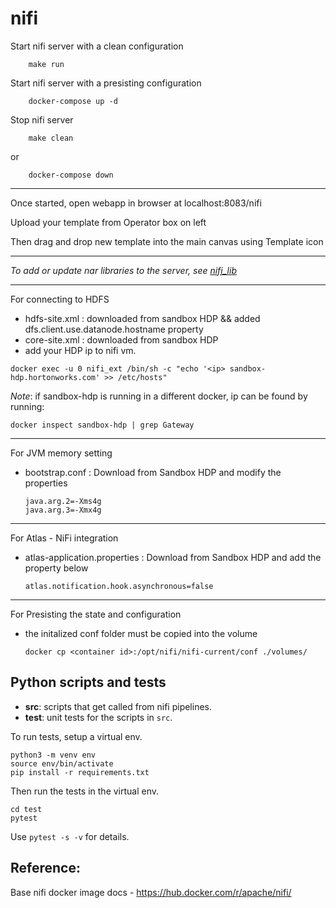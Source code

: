 # nifi


Start nifi server with a clean configuration
    
```
    make run
```    
Start nifi server with a presisting configuration
    
```
    docker-compose up -d
``` 

Stop nifi server

```
    make clean
```    
or

```
    docker-compose down
```  
---

Once started, open webapp in browser at localhost:8083/nifi

Upload your template from Operator box on left

Then drag and drop new template into the main canvas using Template icon

---

*To add or update nar libraries to the server, see [nifi_lib](./lib/)*

---

For connecting to HDFS

- hdfs-site.xml : downloaded from sandbox HDP && added dfs.client.use.datanode.hostname property
- core-site.xml : downloaded from sandbox HDP
- add your HDP ip to nifi vm.
```
docker exec -u 0 nifi_ext /bin/sh -c "echo '<ip> sandbox-hdp.hortonworks.com' >> /etc/hosts"
```
*Note*: if sandbox-hdp is running in a different docker, ip can be found by running:
```
docker inspect sandbox-hdp | grep Gateway
```
---

For JVM memory setting

- bootstrap.conf : Download from Sandbox HDP and modify the properties 
    ```
    java.arg.2=-Xms4g
    java.arg.3=-Xmx4g
    ```

---

For Atlas - NiFi integration

- atlas-application.properties : Download from Sandbox HDP and add the property below
    ```
    atlas.notification.hook.asynchronous=false
    ```
    
---

For Presisting the state and configuration

- the initalized conf folder must be copied into the volume 
    ```
    docker cp <container id>:/opt/nifi/nifi-current/conf ./volumes/
    ```

## Python scripts and tests

- **src**: scripts that get called from nifi pipelines.
- **test**: unit tests for the scripts in `src`.

To run tests, setup a virtual env.
```
python3 -m venv env
source env/bin/activate
pip install -r requirements.txt
```

Then run the tests in the virtual env.
```
cd test
pytest
```

Use ```pytest -s -v``` for details.

## Reference:

Base nifi docker image docs - https://hub.docker.com/r/apache/nifi/
